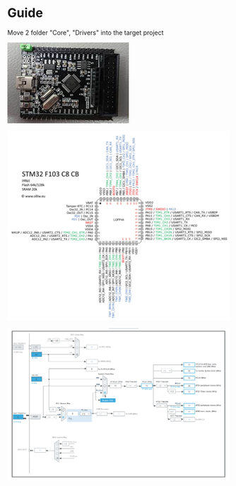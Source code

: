 # Guide

Move 2 folder "Core", "Drivers" into the target project

![image info](./Image/stm32f103_smart_v2.0.png)

![image info](./Image/pin_map.jpg)

![image info](./Image/clock.png)